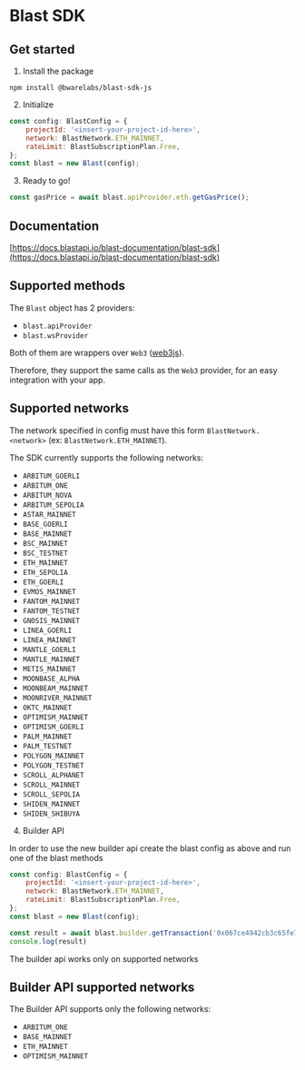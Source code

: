 # Blast SDK

## Get started
1. Install the package
```
npm install @bwarelabs/blast-sdk-js
```
2. Initialize
```js
const config: BlastConfig = {
    projectId: '<insert-your-project-id-here>',
    network: BlastNetwork.ETH_MAINNET,
    rateLimit: BlastSubscriptionPlan.Free,
};
const blast = new Blast(config);
```

3. Ready to go!
```js
const gasPrice = await blast.apiProvider.eth.getGasPrice();
```

## Documentation
[https://docs.blastapi.io/blast-documentation/blast-sdk](https://docs.blastapi.io/blast-documentation/blast-sdk)

## Supported methods
The `Blast` object has 2 providers:
- `blast.apiProvider`
- `blast.wsProvider`

Both of them are wrappers over `Web3` ([web3js](https://web3js.readthedocs.io/en/v1.8.0/index.html)).

Therefore, they support the same calls as the `Web3` provider, for an easy integration with your app.

## Supported networks
The network specified in config must have this form `BlastNetwork.<network>` (ex: `BlastNetwork.ETH_MAINNET`).

The SDK currently supports the following networks:
- `ARBITUM_GOERLI`
- `ARBITUM_ONE`
- `ARBITUM_NOVA`
- `ARBITUM_SEPOLIA`
- `ASTAR_MAINNET`
- `BASE_GOERLI`
- `BASE_MAINNET`
- `BSC_MAINNET`
- `BSC_TESTNET`
- `ETH_MAINNET`
- `ETH_SEPOLIA`
- `ETH_GOERLI`
- `EVMOS_MAINNET` 
- `FANTOM_MAINNET`
- `FANTOM_TESTNET`
- `GNOSIS_MAINNET`
- `LINEA_GOERLI`
- `LINEA_MAINNET`
- `MANTLE_GOERLI`
- `MANTLE_MAINNET`
- `METIS_MAINNET`
- `MOONBASE_ALPHA`
- `MOONBEAM_MAINNET`
- `MOONRIVER_MAINNET`
- `OKTC_MAINNET`
- `OPTIMISM_MAINNET` 
- `OPTIMISM_GOERLI` 
- `PALM_MAINNET` 
- `PALM_TESTNET` 
- `POLYGON_MAINNET`
- `POLYGON_TESTNET`
- `SCROLL_ALPHANET`
- `SCROLL_MAINNET`
- `SCROLL_SEPOLIA`
- `SHIDEN_MAINNET`
- `SHIDEN_SHIBUYA`

4. Builder API

In order to use the new builder api create the blast config as above and run one of the blast methods
```js
const config: BlastConfig = {
    projectId: '<insert-your-project-id-here>',
    network: BlastNetwork.ETH_MAINNET,
    rateLimit: BlastSubscriptionPlan.Free,
};
const blast = new Blast(config);
```

```js
const result = await blast.builder.getTransaction('0x067ce4942cb3c65fe74e21063c35f786eb666712ba5d074d2dff56a6d28c1ba3')
console.log(result)
```

The builder api works only on supported networks

## Builder API supported networks

The Builder API supports only the following networks:
- `ARBITUM_ONE`
- `BASE_MAINNET`
- `ETH_MAINNET`
- `OPTIMISM_MAINNET`